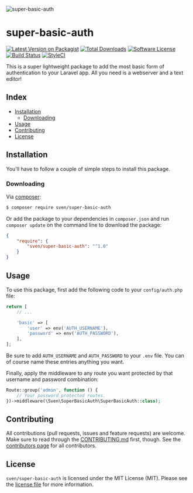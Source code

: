 ![super-basic-auth](:hero)

# super-basic-auth

[![Latest Version on Packagist][ico-version]][link-packagist]
[![Total Downloads][ico-downloads]][link-downloads]
[![Software License][ico-license]](LICENSE.md)
[![Build Status][ico-circleci]][link-circleci]
[![StyleCI][ico-styleci]][link-styleci]

This is a super lightweight package to add the most basic form of authentication
to your Laravel app. All you need is a webserver and a text editor!

## Index
- [Installation](#installation)
  - [Downloading](#downloading)
- [Usage](#usage)
- [Contributing](#contributing)
- [License](#license)

## Installation
You'll have to follow a couple of simple steps to install this package.

### Downloading
Via [composer](http://getcomposer.org):

```bash
$ composer require sven/super-basic-auth
```

Or add the package to your dependencies in `composer.json` and run
`composer update` on the command line to download the package:

```json
{
    "require": {
        "sven/super-basic-auth": "^1.0"
    }
}
```

## Usage
To use this package, first add the following code to your `config/auth.php` file:

```php
return [
    // ...

    'basic' => [
        'user' => env('AUTH_USERNAME'),
        'password' => env('AUTH_PASSWORD'),
    ],
];
```

Be sure to add `AUTH_USERNAME` and `AUTH_PASSWORD` to your `.env` file. You can of course
name these entries anything you want.

Finally, apply the middleware to any route you want protected by that username and
password combination:

```php
Route::group('admin', function () {
    // Your password protected routes.
})->middleware(\Sven\SuperBasicAuth\SuperBasicAuth::class);
```

## Contributing
All contributions (pull requests, issues and feature requests) are
welcome. Make sure to read through the [CONTRIBUTING.md](CONTRIBUTING.md) first,
though. See the [contributors page](../../graphs/contributors) for all contributors.

## License
`sven/super-basic-auth` is licensed under the MIT License (MIT). Please see the
[license file](LICENSE.md) for more information.

[ico-version]: https://img.shields.io/packagist/v/sven/super-basic-auth.svg?style=flat-square
[ico-license]: https://img.shields.io/badge/license-MIT-green.svg?style=flat-square
[ico-downloads]: https://img.shields.io/packagist/dt/sven/super-basic-auth.svg?style=flat-square
[ico-circleci]: https://img.shields.io/circleci/project/github/svenluijten/super-basic-auth.svg?style=flat-square
[ico-styleci]: https://styleci.io/repos/107023626/shield

[link-packagist]: https://packagist.org/packages/sven/super-basic-auth
[link-downloads]: https://packagist.org/packages/sven/super-basic-auth
[link-circleci]: https://circleci.com/gh/svenluijten/super-basic-auth
[link-styleci]: https://styleci.io/repos/107023626
